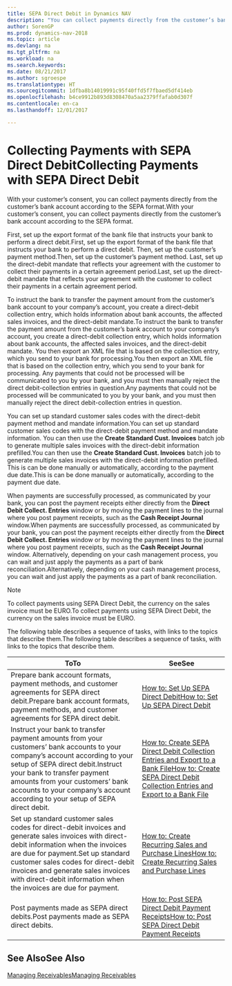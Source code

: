 ```yaml
---
title: SEPA Direct Debit in Dynamics NAV
description: "You can collect payments directly from the customer’s bank account according to the SEPA format."
author: SorenGP
ms.prod: dynamics-nav-2018
ms.topic: article
ms.devlang: na
ms.tgt_pltfrm: na
ms.workload: na
ms.search.keywords: 
ms.date: 08/21/2017
ms.author: sgroespe
ms.translationtype: HT
ms.sourcegitcommit: 1dfba8b14019991c95f40ffd5f7fbaed5df414eb
ms.openlocfilehash: b4ce9912b893d8308470a5aa2379ffafab0d307f
ms.contentlocale: en-ca
ms.lasthandoff: 12/01/2017

---
```

# <a name="collecting-payments-with-sepa-direct-debit"></a><span data-ttu-id="53801-103">Collecting Payments with SEPA Direct Debit</span><span class="sxs-lookup"><span data-stu-id="53801-103">Collecting Payments with SEPA Direct Debit</span></span>
<span data-ttu-id="53801-104">With your customer’s consent, you can collect payments directly from the customer’s bank account according to the SEPA format.</span><span class="sxs-lookup"><span data-stu-id="53801-104">With your customer’s consent, you can collect payments directly from the customer’s bank account according to the SEPA format.</span></span>  

 <span data-ttu-id="53801-105">First, set up the export format of the bank file that instructs your bank to perform a direct debit.</span><span class="sxs-lookup"><span data-stu-id="53801-105">First, set up the export format of the bank file that instructs your bank to perform a direct debit.</span></span> <span data-ttu-id="53801-106">Then, set up the customer’s payment method.</span><span class="sxs-lookup"><span data-stu-id="53801-106">Then, set up the customer’s payment method.</span></span> <span data-ttu-id="53801-107">Last, set up the direct-debit mandate that reflects your agreement with the customer to collect their payments in a certain agreement period.</span><span class="sxs-lookup"><span data-stu-id="53801-107">Last, set up the direct-debit mandate that reflects your agreement with the customer to collect their payments in a certain agreement period.</span></span>  

 <span data-ttu-id="53801-108">To instruct the bank to transfer the payment amount from the customer’s bank account to your company’s account, you create a direct-debit collection entry, which holds information about bank accounts, the affected sales invoices, and the direct-debit mandate.</span><span class="sxs-lookup"><span data-stu-id="53801-108">To instruct the bank to transfer the payment amount from the customer’s bank account to your company’s account, you create a direct-debit collection entry, which holds information about bank accounts, the affected sales invoices, and the direct-debit mandate.</span></span> <span data-ttu-id="53801-109">You then export an XML file that is based on the collection entry, which you send to your bank for processing.</span><span class="sxs-lookup"><span data-stu-id="53801-109">You then export an XML file that is based on the collection entry, which you send to your bank for processing.</span></span> <span data-ttu-id="53801-110">Any payments that could not be processed will be communicated to you by your bank, and you must then manually reject the direct debit-collection entries in question.</span><span class="sxs-lookup"><span data-stu-id="53801-110">Any payments that could not be processed will be communicated to you by your bank, and you must then manually reject the direct debit-collection entries in question.</span></span>  

 <span data-ttu-id="53801-111">You can set up standard customer sales codes with the direct-debit payment method and mandate information.</span><span class="sxs-lookup"><span data-stu-id="53801-111">You can set up standard customer sales codes with the direct-debit payment method and mandate information.</span></span> <span data-ttu-id="53801-112">You can then use the **Create Standard Cust. Invoices** batch job to generate multiple sales invoices with the direct-debit information prefilled.</span><span class="sxs-lookup"><span data-stu-id="53801-112">You can then use the **Create Standard Cust. Invoices** batch job to generate multiple sales invoices with the direct-debit information prefilled.</span></span> <span data-ttu-id="53801-113">This is can be done manually or automatically, according to the payment due date.</span><span class="sxs-lookup"><span data-stu-id="53801-113">This is can be done manually or automatically, according to the payment due date.</span></span>  

 <span data-ttu-id="53801-114">When payments are successfully processed, as communicated by your bank, you can post the payment receipts either directly from the **Direct Debit Collect. Entries** window or by moving the payment lines to the journal where you post payment receipts, such as the **Cash Receipt Journal** window.</span><span class="sxs-lookup"><span data-stu-id="53801-114">When payments are successfully processed, as communicated by your bank, you can post the payment receipts either directly from the **Direct Debit Collect. Entries** window or by moving the payment lines to the journal where you post payment receipts, such as the **Cash Receipt Journal** window.</span></span> <span data-ttu-id="53801-115">Alternatively, depending on your cash management process, you can wait and just apply the payments as a part of bank reconciliation.</span><span class="sxs-lookup"><span data-stu-id="53801-115">Alternatively, depending on your cash management process, you can wait and just apply the payments as a part of bank reconciliation.</span></span>  

> [!NOTE]  
>  <span data-ttu-id="53801-116">To collect payments using SEPA Direct Debit, the currency on the sales invoice must be EURO.</span><span class="sxs-lookup"><span data-stu-id="53801-116">To collect payments using SEPA Direct Debit, the currency on the sales invoice must be EURO.</span></span>  

 <span data-ttu-id="53801-117">The following table describes a sequence of tasks, with links to the topics that describe them.</span><span class="sxs-lookup"><span data-stu-id="53801-117">The following table describes a sequence of tasks, with links to the topics that describe them.</span></span>   

|<span data-ttu-id="53801-118">**To**</span><span class="sxs-lookup"><span data-stu-id="53801-118">**To**</span></span>|<span data-ttu-id="53801-119">**See**</span><span class="sxs-lookup"><span data-stu-id="53801-119">**See**</span></span>|  
|------------|-------------|  
|<span data-ttu-id="53801-120">Prepare bank account formats, payment methods, and customer agreements for SEPA direct debit.</span><span class="sxs-lookup"><span data-stu-id="53801-120">Prepare bank account formats, payment methods, and customer agreements for SEPA direct debit.</span></span>|[<span data-ttu-id="53801-121">How to: Set Up SEPA Direct Debit</span><span class="sxs-lookup"><span data-stu-id="53801-121">How to: Set Up SEPA Direct Debit</span></span>](finance-how-to-set-up-sepa-direct-debit.md)|  
|<span data-ttu-id="53801-122">Instruct your bank to transfer payment amounts from your customers’ bank accounts to your company’s account according to your setup of SEPA direct debit.</span><span class="sxs-lookup"><span data-stu-id="53801-122">Instruct your bank to transfer payment amounts from your customers’ bank accounts to your company’s account according to your setup of SEPA direct debit.</span></span>|[<span data-ttu-id="53801-123">How to: Create SEPA Direct Debit Collection Entries and Export to a Bank File</span><span class="sxs-lookup"><span data-stu-id="53801-123">How to: Create SEPA Direct Debit Collection Entries and Export to a Bank File</span></span>](finance-how-create-sepa-direct-debit-collection-entries-export-bank-file.md)|  
|<span data-ttu-id="53801-124">Set up standard customer sales codes for direct-debit invoices and generate sales invoices with direct-debit information when the invoices are due for payment.</span><span class="sxs-lookup"><span data-stu-id="53801-124">Set up standard customer sales codes for direct-debit invoices and generate sales invoices with direct-debit information when the invoices are due for payment.</span></span>|[<span data-ttu-id="53801-125">How to: Create Recurring Sales and Purchase Lines</span><span class="sxs-lookup"><span data-stu-id="53801-125">How to: Create Recurring Sales and Purchase Lines</span></span>](sales-how-work-standard-lines.md)|  
|<span data-ttu-id="53801-126">Post payments made as SEPA direct debits.</span><span class="sxs-lookup"><span data-stu-id="53801-126">Post payments made as SEPA direct debits.</span></span>|[<span data-ttu-id="53801-127">How to: Post SEPA Direct Debit Payment Receipts</span><span class="sxs-lookup"><span data-stu-id="53801-127">How to: Post SEPA Direct Debit Payment Receipts</span></span>](finance-how-to-post-sepa-direct-debit-payment-receipts.md)|  

## <a name="see-also"></a><span data-ttu-id="53801-128">See Also</span><span class="sxs-lookup"><span data-stu-id="53801-128">See Also</span></span>  
[<span data-ttu-id="53801-129">Managing Receivables</span><span class="sxs-lookup"><span data-stu-id="53801-129">Managing Receivables</span></span>](receivables-manage-receivables.md)

